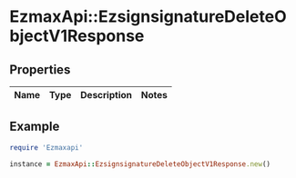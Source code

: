 # EzmaxApi::EzsignsignatureDeleteObjectV1Response

## Properties

| Name | Type | Description | Notes |
| ---- | ---- | ----------- | ----- |

## Example

```ruby
require 'Ezmaxapi'

instance = EzmaxApi::EzsignsignatureDeleteObjectV1Response.new()
```

